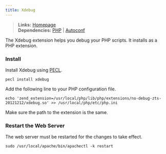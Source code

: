 ```yaml
---
title: Xdebug
---
```



> **Links:** [Homepage](http://xdebug.org/)  
> **Dependencies:** [PHP](/php) | [Autoconf](/autoconf)


The Xdebug extension helps you debug your PHP scripts. It installs as a PHP extension.


### Install

Install Xdebug using [PECL](http://pecl.php.net/).

	pecl install xdebug

Add the following line to your PHP configuration file.
	
	echo 'zend_extension=/usr/local/php/lib/php/extensions/no-debug-zts-20121212/xdebug.so' >> /usr/local/php/etc/php.ini

Make sure the path to the extension is the same.


### Restart the Web Server

The web server must be restarted for the changes to take effect.

	sudo /usr/local/apache/bin/apachectl -k restart
